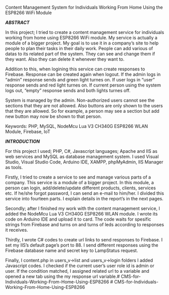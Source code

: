 Content Management System for Individuals Working From Home Using the ESP8266 WiFi Module

***ABSTRACT***

In this project; I tried to create a content management service for individuals working from home using ESP8266 WiFi module. My service is actually a module of a bigger project. My goal is to use it in a company’s site to help people to plan their tasks in their daily work. People can add various of datas to its related part of the system. They can see and change them if they want. Also they can delete it whenever they want to.

Addition to this, when logining this service can create responses to Firebase. Response can be created again when logout. If the admin logs in “admin” response sends and green light turnes on. If user logs in “user” response sends and red light turnes on. If current person using the system logs out, “empty” response sends and both lights turnes off.

System is managed by the admin. Non-authorized users cannot see the sections that they are not allowed. Also buttons are only shown to the users that they are allowed. So for example, a person may see a section but add new button may now be shown to that person.

Keywords: PHP, MySQL, NodeMcu Lua V3 CH340G ESP8266 WLAN Module, Firebase, IoT 

***INTRODUCTION***

For this project I used; PHP, C#, Javascript languages; Apache and IIS as web services and MySQL as database management system. I used Visual Studio, Visual Studio Code, Arduino IDE, XAMPP, phpMyAdmin, IIS Manager as tools.

Firstly, I tried to create a service to see and manage various parts of a company. This service is a module of a bigger project. In this module, a person can login, add/delete/update different products, clients, services etc. If he/she forgot password, I can send an e-mail to him/her. I divided this service into fourteen parts. I explain details in the report’s in the next pages.

Secondly; after I finished my work with the content management service, I added the NodeMcu Lua V3 CH340G ESP8266 WLAN module. I wrote its code on Arduino IDE and upload it to card. The code waits for spesific strings from Firebase and turns on and turns of leds according to responses it receives.

Thirdly, I wrote C# codes to create url links to send responses to Firebase. I set my IIS’s default page’s port to 88. I send different responses using the Firebase database name and secret key to LampStatus request.

Finally, I content.php in users_v->list  and  users_v->login folders I added Javascript codes. I checked if the current user’s user role id is admin or user. If the condition matched,  I assigned related url to a variable and opened a new tab using the my response url variable.#   C M S - f o r - I n d i v i d u a l s - W o r k i n g - F r o m - H o m e - U s i n g - E S P 8 2 6 6  
 #   C M S - f o r - I n d i v i d u a l s - W o r k i n g - F r o m - H o m e - U s i n g - E S P 8 2 6 6  
 